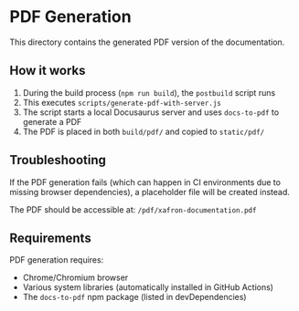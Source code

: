# PDF Generation

This directory contains the generated PDF version of the documentation.

## How it works

1. During the build process (`npm run build`), the `postbuild` script runs
2. This executes `scripts/generate-pdf-with-server.js`
3. The script starts a local Docusaurus server and uses `docs-to-pdf` to generate a PDF
4. The PDF is placed in both `build/pdf/` and copied to `static/pdf/`

## Troubleshooting

If the PDF generation fails (which can happen in CI environments due to missing browser dependencies), a placeholder file will be created instead.

The PDF should be accessible at: `/pdf/xafron-documentation.pdf`

## Requirements

PDF generation requires:
- Chrome/Chromium browser
- Various system libraries (automatically installed in GitHub Actions)
- The `docs-to-pdf` npm package (listed in devDependencies)